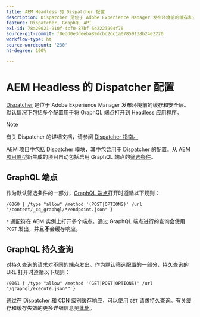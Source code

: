 ```yaml
---
title: AEM Headless 的 Dispatcher 配置
description: Dispatcher 是位于 Adobe Experience Manager 发布环境前的缓存和安全层。使用多个配置将 GraphQL 端点打开到 Headless 应用程序。
feature: Dispatcher, GraphQL API
exl-id: 78a20021-910f-4cf0-87bf-6e2223994f76
source-git-commit: f0edd0e3deeba89dcbd2dc1a07859138b24e2220
workflow-type: ht
source-wordcount: '230'
ht-degree: 100%

---
```


# AEM Headless 的 Dispatcher 配置

[Dispatcher](https://experienceleague.adobe.com/docs/experience-manager-dispatcher/using/dispatcher.html?lang=zh-Hans) 是位于 Adobe Experience Manager 发布环境前的缓存和安全层。默认情况下包括多个配置用于将 GraphQL 端点打开到 Headless 应用程序。

>[!NOTE]
>
>有关 Dispatcher 的详细文档，请参阅 [Dispatcher 指南。](https://experienceleague.adobe.com/docs/experience-manager-dispatcher/using/dispatcher.html?lang=zh-Hans)

AEM 项目中包括 Dispatcher 模块，其中包含用于 Dispatcher 的配置。从 [AEM 项目原型](https://github.com/adobe/aem-project-archetype)新生成的项目自动包括启用 GraphQL 端点的[筛选条件](https://experienceleague.adobe.com/docs/experience-manager-dispatcher/using/configuring/dispatcher-configuration.html?lang=zh-Hans?#defining-a-filter)。

## GraphQL 端点

作为默认筛选条件的一部分，[GraphQL 端点](/help/headless/graphql-api/graphql-endpoint.md)打开时遵循以下规则：

```
/0060 { /type "allow" /method '(POST|OPTIONS)' /url "/content/_cq_graphql/*/endpoint.json" }
```

`*` 通配符在 AEM 实例上打开多个端点。通过 GraphQL 端点进行的查询会使用 `POST` 发出，并且&#x200B;**不**&#x200B;会缓存响应。

## GraphQL 持久查询

对持久查询的请求对不同的端点发出。作为默认筛选配置的一部分，[持久查询](/help/headless/graphql-api/persisted-queries.md)的 URL 打开时遵循以下规则：

```
/0061 { /type "allow" /method '(GET|POST|OPTIONS)' /url "/graphql/execute.json*" }
```

通过在 Dispatcher 和 CDN 级别缓存响应，可以使用 `GET` 请求持久查询。有关缓存和缓存失效的更多详细信息见[此处](/help/implementing/dispatcher/caching.md)。
